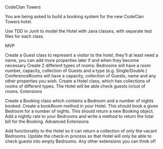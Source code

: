CodeClan Towers

You are being asked to build a booking system for the new CodeClan Towers hotel.

Use TDD in Junit to model the Hotel with Java classes, with separate test files for each class.

MVP

Create a Guest class to represent a visitor to the hotel, they'll at least need a name, you can add more properties later if and when they become necessary
Create 2 different types of rooms:
Bedrooms will have a room number, capacity, collection of Guests and a type (e.g. Single/Double.)
ConferenceRooms will have a capacity, collection of Guests, name and any other properties you wish.
Create a Hotel class, which has collections of rooms of different types.
The Hotel will be able check guests in/out of rooms.
Extensions

Create a Booking class which contains a Bedroom and a number of nights booked.
Create a bookRoom method in your Hotel. This should book a given Bedroom for a number of nights. This should return a new Booking object.
Add a nightly rate to your Bedrooms and write a method to return the total bill for the Booking.
Advanced Extensions

Add functionality to the Hotel so it can return a collection of only the vacant Bedrooms.
Update the check-in process so that Hotel will only be able to check guests into empty Bedrooms.
Any other extensions you can think of!
